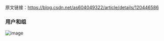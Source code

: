 原文链接：https://blog.csdn.net/as604049322/article/details/120446586


### 用户和组
![image](https://github.com/user-attachments/assets/0104d2cc-db43-4453-bfd1-0fe3475cf4f5)
